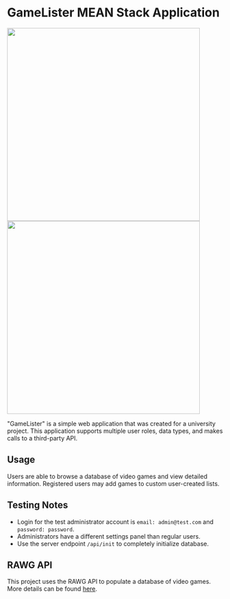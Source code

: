 # GameLister MEAN Stack Application
<img src="https://github.com/monowarden/gamelister-mean-stack-app/blob/8bd5eb9f7561584a15638801addd18f9cc7a2001/screen0.png" width="450"><img src="https://github.com/monowarden/gamelister-mean-stack-app/blob/8bd5eb9f7561584a15638801addd18f9cc7a2001/screen1.png" width="450">

"GameLister" is a simple web application that was created for a university project. This application supports multiple user roles, data types, and makes calls to a third-party API.

## Usage
Users are able to browse a database of video games and view detailed information. Registered users may add games to custom user-created lists.

## Testing Notes
- Login for the test administrator account is `email: admin@test.com` and  `password: password`.
- Administrators have a different settings panel than regular users.
- Use the server endpoint `/api/init` to completely initialize database.

## RAWG API
This project uses the RAWG API to populate a database of video games. More details can be found [here](https://rawg.io/apidocs).

